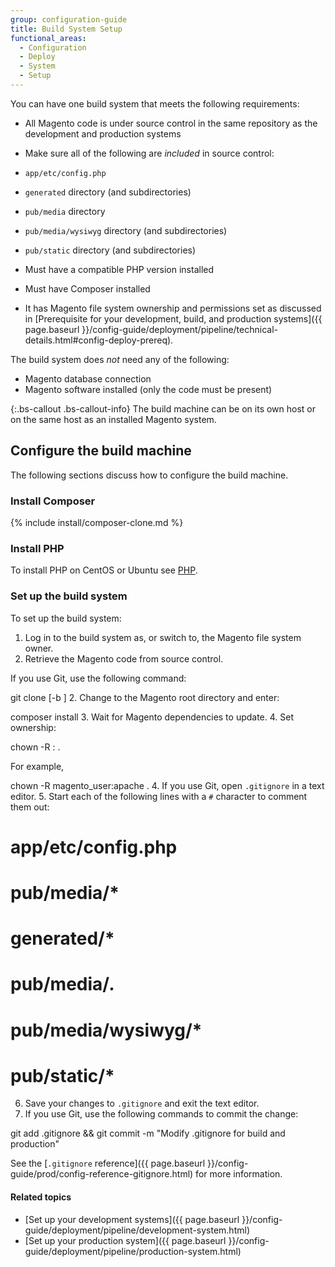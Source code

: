 ```yaml
---
group: configuration-guide
title: Build System Setup
functional_areas:
  - Configuration
  - Deploy
  - System
  - Setup
---
```


You can have one build system that meets the following requirements:

* All Magento code is under source control in the same repository as the development and production systems
* Make sure all of the following are _included_ in source control:

 * `app/etc/config.php`
 * `generated` directory (and subdirectories)
 * `pub/media` directory
 * `pub/media/wysiwyg` directory (and subdirectories)
 * `pub/static` directory (and subdirectories)
* Must have a compatible PHP version installed
* Must have Composer installed
* It has Magento file system ownership and permissions set as discussed in [Prerequisite for your development, build, and production systems]({{ page.baseurl }}/config-guide/deployment/pipeline/technical-details.html#config-deploy-prereq).

The build system does _not_ need any of the following:

* Magento database connection
* Magento software installed (only the code must be present)

{:.bs-callout .bs-callout-info}
The build machine can be on its own host or on the same host as an installed Magento system.

## Configure the build machine

The following sections discuss how to configure the build machine.

### Install Composer

{% include install/composer-clone.md %}

### Install PHP

To install PHP on CentOS or Ubuntu see [PHP](../../../install-gde/prereq/php-centos-ubuntu.html).

### Set up the build system

To set up the build system:

1. Log in to the build system as, or switch to, the Magento file system owner.
2. Retrieve the Magento code from source control.

 If you use Git, use the following command:

  git clone [-b <branch name>] <repository URL>
2. Change to the Magento root directory and enter:

  composer install
3. Wait for Magento dependencies to update.
4. Set ownership:

  chown -R <magento file system owner name>:<web server username> .

 For example,

  chown -R magento_user:apache .
4. If you use Git, open `.gitignore` in a text editor.
5. Start each of the following lines with a `#` character to comment them out:

  # app/etc/config.php
  # pub/media/*
  # generated/*
  # pub/media/*.*
  # pub/media/wysiwyg/*
  # pub/static/*
6. Save your changes to `.gitignore` and exit the text editor.
7. If you use Git, use the following commands to commit the change:

  git add .gitignore && git commit -m "Modify .gitignore for build and production"

 See the [`.gitignore` reference]({{ page.baseurl }}/config-guide/prod/config-reference-gitignore.html) for more information.

#### Related topics

* [Set up your development systems]({{ page.baseurl }}/config-guide/deployment/pipeline/development-system.html)
* [Set up your production system]({{ page.baseurl }}/config-guide/deployment/pipeline/production-system.html)

